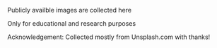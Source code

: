 Publicly availble images are collected here 

Only for educational and research purposes

Acknowledgement: Collected mostly from Unsplash.com with thanks!
